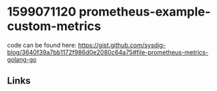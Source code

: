 # 1599071120 prometheus-example-custom-metrics
code can be found here:
https://gist.github.com/sysdig-blog/3640f39a7bb1172f986d0e2080c64a75#file-prometheus-metrics-golang-go

## Links
